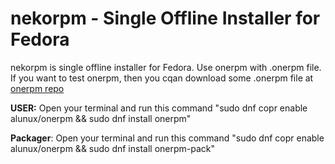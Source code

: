 # nekorpm - Single Offline Installer for Fedora
nekorpm is single offline installer for Fedora. Use onerpm with .onerpm file. If you want to test onerpm, then you cqan download some .onerpm file at [onerpm repo](https://drive.google.com/folderview?id=0B6u4MPRu5_hjfmZvSWI2NVRzbTZZeVphZzBRdG1ldVdvVXU1RkQ3MThuVWk3WlNkREJRMDA&usp=sharing)

**USER:** Open your terminal and run this command "sudo dnf copr enable alunux/onerpm && sudo dnf install onerpm"

**Packager**: Open your terminal and run this command "sudo dnf copr enable alunux/onerpm && sudo dnf install onerpm-pack"
